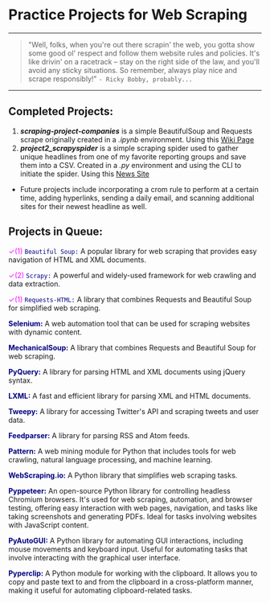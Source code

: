 # Practice Projects for Web Scraping

***

> "Well, folks, when you're out there scrapin' the web, you gotta show some good ol' respect and follow them website rules and policies. It's like drivin' on a racetrack – stay on the right side of the law, and you'll avoid any sticky situations. So remember, always play nice and scrape responsibly!" 
> `- Ricky Bobby, probably...`

***

<!-- [name](path or link to click) -->

## Completed Projects:

1. ***scraping-project-companies*** is a simple BeautifulSoup and Requests scrape originally created in a *.ipynb* environment. Using this [Wiki Page](https://en.wikipedia.org/wiki/List_of_largest_companies_in_the_United_States_by_revenue) 
2. ***project2_scrapyspider*** is a simple scraping spider used to gather unique headlines from one of my favorite reporting groups and save them into a CSV. Created in a *.py* environment and using the CLI to initiate the spider. Using this [News Site](https://www.realnewsnotbs.com/us-news/) <br>
 * Future projects include incorporating a crom rule to perform at a certain time, adding hyperlinks, sending a daily email, and scanning additional sites for their newest headline as well. <br>

## Projects in Queue:

<span style="color: magenta">✓(1)</span> <span style="color: navy">`Beautiful Soup:`</span> A popular library for web scraping that provides easy navigation of HTML and XML documents.

<!--
Pros:
Easy to learn and use.
Excellent for parsing HTML and XML documents.
Great for web scraping static web pages.

Cons:
Cannot handle JavaScript-driven content.
-->

<span style="color: magenta">✓(2)</span> <span style="color: navy">`Scrapy:`</span> A powerful and widely-used framework for web crawling and data extraction.

<!--
Pros:
Powerful web scraping framework with robust features.
Supports asynchronous scraping.
Can handle large-scale web scraping projects.

Cons:
May have a steeper learning curve for beginners.
-->

<span style="color: magenta">✓(1)</span> <span style="color: navy">`Requests-HTML:`</span> A library that combines Requests and Beautiful Soup for simplified web scraping.

<!--
Pros:
Combines Requests and Beautiful Soup for a convenient scraping experience.
Easy to use for simple scraping tasks.

Cons:
Limited support for JavaScript-driven websites.
-->

<span style="color: navy">**Selenium:**</span> A web automation tool that can be used for scraping websites with dynamic content.

<!--
Pros:
Supports automation of browser interactions.
Can scrape dynamic websites.
Cross-browser compatibility.

Cons:
Slower than other methods due to browser rendering.
-->

<span style="color: navy">**MechanicalSoup:**</span> A library that combines Requests and Beautiful Soup for web scraping.

<!--
Pros:
Combines Requests and Beautiful Soup for scraping.
Easier for handling forms on websites.

Cons:
Limited support for JavaScript content.
-->

<span style="color: navy">**PyQuery:**</span> A library for parsing HTML and XML documents using jQuery syntax.

<!--
Pros:
jQuery-like syntax for parsing HTML and XML.
Suitable for developers familiar with jQuery.

Cons:
Limited features compared to more comprehensive libraries.
-->

<span style="color: navy">**LXML:**</span> A fast and efficient library for parsing XML and HTML documents.

<!--
Pros:
Fast and efficient XML and HTML parsing.
Supports XPath for advanced selection.

Cons:
Can be complex for beginners.
-->

<span style="color: navy">**Tweepy:**</span> A library for accessing Twitter's API and scraping tweets and user data.

<!--
Pros:
Provides easy access to Twitter API.
Ideal for scraping and interacting with Twitter data.

Cons:
Limited to Twitter-specific data.
-->

<span style="color: navy">**Feedparser:**</span> A library for parsing RSS and Atom feeds.

<!--
Pros:
Simplifies parsing of RSS and Atom feeds.
Suitable for working with syndicated content.

Cons:
Limited to feed parsing.
-->

<span style="color: navy">**Pattern:**</span> A web mining module for Python that includes tools for web crawling, natural language processing, and machine learning.

<!--
Pros:
Offers web mining, natural language processing, and machine learning tools.
Suitable for more advanced web scraping tasks.

Cons:
May be complex for basic scraping.
-->

<span style="color: navy">**WebScraping.io:**</span> A Python library that simplifies web scraping tasks.

<!--
Pros:
Simplifies common web scraping tasks.
Suitable for beginners.

Cons:
Limited to basic web scraping.
-->

<span style="color: navy">**Pyppeteer:**</span> An open-source Python library for controlling headless Chromium browsers. It's used for web scraping, automation, and browser testing, offering easy interaction with web pages, navigation, and tasks like taking screenshots and generating PDFs. Ideal for tasks involving websites with JavaScript content.

<!--
Pros:
Controls headless Chromium for scraping dynamic websites.
Supports tasks like taking screenshots and generating PDFs.

Cons:
Requires a heavier browser engine.
-->

<span style="color: navy">**PyAutoGUI:**</span> A Python library for automating GUI interactions, including mouse movements and keyboard input. Useful for automating tasks that involve interacting with the graphical user interface.

<!--
Pros:
Automates GUI interactions and can simulate user input.
Suitable for tasks that require interaction with desktop applications.

Cons:
May not be suitable for web scraping tasks.
-->

<span style="color: navy">**Pyperclip:**</span> A Python module for working with the clipboard. It allows you to copy and paste text to and from the clipboard in a cross-platform manner, making it useful for automating clipboard-related tasks.

<!--
Pros:
Simplifies clipboard operations.
Cross-platform compatibility.

Cons:
Limited to clipboard-related tasks.
-->